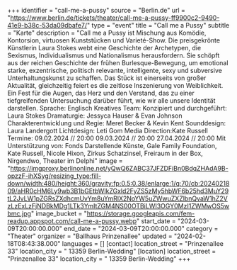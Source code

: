 +++
identifier = "call-me-a-pussy"
source = "Berlin.de"
url = "https://www.berlin.de/tickets/theater/call-me-a-pussy-ff9900c2-9490-41e9-b38c-53da09dbafe7/"
type = "event"
title = "Call me a Pussy"
subtitle = "Karte"
description = "Call me a Pussy ist Mischung aus Komödie, Kontorsion, virtuosen Kunststücken und Varieté-Show.
Die preisgekrönte Künstlerin Laura Stokes webt eine Geschichte der Archetypen, die Sexismus, Individualismus und Nationalismus herausfordern. Sie schöpft aus der reichen Geschichte der frühen Burlesque-Bewegung, um emotional starke, exzentrische, politisch relevante, intelligente, sexy und subversive Unterhaltungskunst zu schaffen. Das Stück ist einerseits von großer Aktualität, gleichzeitig feiert es die zeitlose Inszenierung von Weiblichkeit. Ein Fest für die Augen, das Herz und den Verstand, das zu einer tiefgreifenden Untersuchung darüber führt, wie wir alle unsere Identität darstellen.
Sprache: Englisch
Kreatives Team:
Konzipiert und durchgeführt: Laura Stokes
Dramaturgie: Jessyca Hauser & Evan Johnson
Charakterentwicklung und Regie: Meret Becker & Kevin Kent
Sounddesign: Laura Landergott
Lichtdesign: Leti Gom
Media Direction:Kate Russell
Termine:
09.02.2024 // 20:00
09.03.2024 // 20:00
27.04.2024 // 20:00
Mit Unterstützung von:
Fonds Darstellende Künste, Gale Family Foundation, Kate Russell, Nicole Hixon, Zirkus Schatzinsel, Freiraum in der Box, Nirgendwo, Theater im Delphi"
image = "https://imgproxy.berlinonline.net/yQwQ6ZABC37JFZDFiBn0BdqZHAdA9B-opzzF-ihXSyg/resizing_type:fill-down/width:480/height:360/gravity:fp:0.5:0.38/enlarge:1/q:70/cb:2024021809/aHR0cHM6Ly9wb3B1bGEtbWlkZGxld2FyZS5zMy5hbWF6b25hd3MuY29tL2JvLW1pZGRsZXdhcmUvYm8uYmRlX2NoYW5uZWwuZXZlbnQvaW1hZ2VzLzExLzFjNDBkMDg1LTk3YmItZGM4NS00OTBiLWI3OGY0MzI1ZWMwOS5wbmc.jpg"
image_bucket = "https://storage.googleapis.com/fem-readup.appspot.com/call-me-a-pussy.webp"
start_date = "2024-03-09T20:00:00.000"
end_date = "2024-03-09T20:00:00.000"
category = "Theater"
organizer = "Ballhaus Prinzenallee"
updated = "2024-02-18T08:43:38.000"
languages = []
[contact]
location_street = "Prinzenallee 33"
location_city = " 13359 Berlin-Wedding"
[location]
location_street = "Prinzenallee 33"
location_city = " 13359 Berlin-Wedding"
+++
